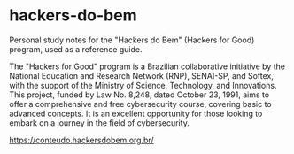 # hackers-do-bem
 
Personal study notes for the "Hackers do Bem" (Hackers for Good) program, used as a reference guide.

The "Hackers for Good" program is a Brazilian collaborative initiative by the National Education and Research Network (RNP), SENAI-SP, and Softex, with the support of the Ministry of Science, Technology, and Innovations. This project, funded by Law No. 8,248, dated October 23, 1991, aims to offer a comprehensive and free cybersecurity course, covering basic to advanced concepts. It is an excellent opportunity for those looking to embark on a journey in the field of cybersecurity.

https://conteudo.hackersdobem.org.br/

